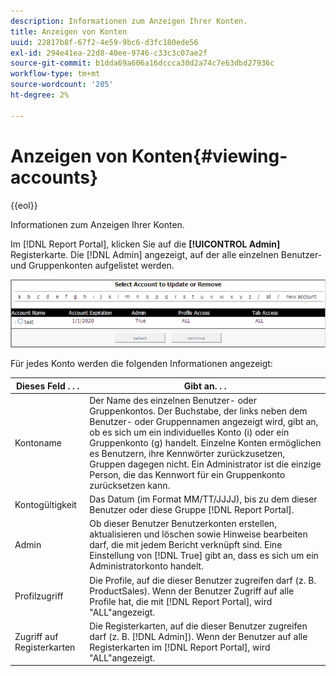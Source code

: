 ```yaml
---
description: Informationen zum Anzeigen Ihrer Konten.
title: Anzeigen von Konten
uuid: 22817b8f-67f2-4e59-9bc6-d3fc180ede56
exl-id: 294e41ea-22d8-40ee-9746-c33c3c07ae2f
source-git-commit: b1dda69a606a16dccca30d2a74c7e63dbd27936c
workflow-type: tm+mt
source-wordcount: '205'
ht-degree: 2%

---
```


# Anzeigen von Konten{#viewing-accounts}

{{eol}}

Informationen zum Anzeigen Ihrer Konten.

Im [!DNL Report Portal], klicken Sie auf die **[!UICONTROL Admin]** Registerkarte. Die [!DNL Admin] angezeigt, auf der alle einzelnen Benutzer- und Gruppenkonten aufgelistet werden.

![](assets/report_admintag.png)

Für jedes Konto werden die folgenden Informationen angezeigt:

| Dieses Feld . . . | Gibt an. . . |
|---|---|
| Kontoname | Der Name des einzelnen Benutzer- oder Gruppenkontos. Der Buchstabe, der links neben dem Benutzer- oder Gruppennamen angezeigt wird, gibt an, ob es sich um ein individuelles Konto (i) oder ein Gruppenkonto (g) handelt. Einzelne Konten ermöglichen es Benutzern, ihre Kennwörter zurückzusetzen, Gruppen dagegen nicht. Ein Administrator ist die einzige Person, die das Kennwort für ein Gruppenkonto zurücksetzen kann. |
| Kontogültigkeit | Das Datum (im Format MM/TT/JJJJ), bis zu dem dieser Benutzer oder diese Gruppe [!DNL Report Portal]. |
| Admin | Ob dieser Benutzer Benutzerkonten erstellen, aktualisieren und löschen sowie Hinweise bearbeiten darf, die mit jedem Bericht verknüpft sind. Eine Einstellung von [!DNL True] gibt an, dass es sich um ein Administratorkonto handelt. |
| Profilzugriff | Die Profile, auf die dieser Benutzer zugreifen darf (z. B. ProductSales). Wenn der Benutzer Zugriff auf alle Profile hat, die mit [!DNL Report Portal], wird &quot;ALL&quot;angezeigt. |
| Zugriff auf Registerkarten | Die Registerkarten, auf die dieser Benutzer zugreifen darf (z. B. [!DNL Admin]). Wenn der Benutzer auf alle Registerkarten im [!DNL Report Portal], wird &quot;ALL&quot;angezeigt. |
